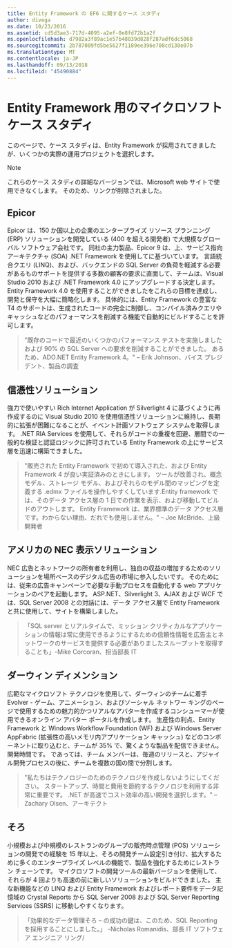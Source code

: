 ```yaml
---
title: Entity Framework の EF6 に関するケース スタディ
author: divega
ms.date: 10/23/2016
ms.assetid: cd5d3ae3-717d-4095-a2ef-0e8fd72b1a2f
ms.openlocfilehash: d7982a3f89ac1e57b48039d828f287adf6dc5068
ms.sourcegitcommit: 2b787009fd5be5627f1189ee396e708cd130e07b
ms.translationtype: MT
ms.contentlocale: ja-JP
ms.lasthandoff: 09/13/2018
ms.locfileid: "45490884"
---
```

# <a name="microsoft-case-studies-for-entity-framework"></a>Entity Framework 用のマイクロソフト ケース スタディ
このページで、ケース スタディは、Entity Framework が採用されてきましたが、いくつかの実際の運用プロジェクトを選択します。
> [!NOTE]
> これらのケース スタディの詳細なバージョンでは、Microsoft web サイトで使用できなくします。 そのため、リンクが削除されました。

## <a name="epicor"></a>Epicor
Epicor は、150 か国以上の企業のエンタープライズ リソース プランニング (ERP) ソリューションを開発している (400 を超える開発者) で大規模なグローバル ソフトウェア会社です。
同社の主力製品、Epicor 9 は、上、サービス指向アーキテクチャ (SOA) .NET Framework を使用してに基づいています。
言語統合クエリ (LINQ)、および、バックエンドの SQL Server の負荷を軽減する必要があるものサポートを提供する多数の顧客の要求に直面して、チームは、Visual Studio 2010 および .NET Framework 4.0 にアップグレードする決定します。
Entity Framework 4.0 を使用することができましたをこれらの目標を達成し、開発と保守を大幅に簡略化します。
具体的には、Entity Framework の豊富な T4 のサポートは、生成されたコードの完全に制御し、コンパイル済みクエリやキャッシュなどのパフォーマンスを削減する機能で自動的にビルドすることを許可します。

> "既存のコードで最近のいくつかのパフォーマンス テストを実施しましたおよび 90% の SQL Server への要求を削減することができました。
あるため、ADO.NET Entity Framework 4。" – Erik Johnson、バイス プレジデント、製品の調査  

## <a name="veracity-solutions"></a>信憑性ソリューション
強力で使いやすい Rich Internet Application が Silverlight 4 に基づくように再作成するのに Visual Studio 2010 を使用信憑性ソリューションに維持し、長期的に拡張が困難になることが、イベント計画ソフトウェア システムを取得します。
.NET RIA Services を使用して、それらがコードの重複を回避、層間での一般的な検証と認証ロジックに許可されている Entity Framework の上にサービス層を迅速に構築できました。  

> "販売された Entity Framework で初めて導入された、および Entity Framework 4 が良い実証済みのときにします。
ツールが改善され、概念モデル、ストレージ モデル、およびそれらのモデル間のマッピングを定義する .edmx ファイルを操作しやすくしています.Entity framework では、そのデータ アクセス層の 1 日での作業を表示、および移動してビルドのアウトします。
Entity Framework は、業界標準のデータ アクセス層です。わからない理由、だれでも使用しません。" – Joe McBride、上級開発者

## <a name="nec-display-solutions-of-america"></a>アメリカの NEC 表示ソリューション
NEC 広告とネットワークの所有者を利用し、独自の収益の増加するためのソリューションを場所ベースのデジタル広告の市場に参入したいです。
そのためには、従来の広告キャンペーンで必要な手動プロセスを自動化する web アプリケーションのペアを起動します。
ASP.NET、Silverlight 3、AJAX および WCF では、SQL Server 2008 との対話には、データ アクセス層で Entity Framework と共に使用して、サイトを構築しました。

> 「SQL server とリアルタイムで、ミッション クリティカルなアプリケーションの情報は常に使用できるようにするための信頼性情報を広告主とネットワークのサービスを提供する必要がありましたスループットを取得することも」-Mike Corcoran、担当部長 IT

## <a name="darwin-dimensions"></a>ダーウィン ディメンション
広範なマイクロソフト テクノロジを使用して、ダーウィンのチームに着手 Evolver - ゲーム、アニメーション、およびソーシャル ネットワー キングのページで使用するための魅力的かつリアルなアバターを作成するコンシューマーが使用できるオンライン アバター ポータルを作成します。
生産性の利点、Entity Framework と Windows Workflow Foundation (WF) および Windows Server AppFabric (拡張性の高いメモリ内アプリケーション キャッシュ) などのコンポーネントに取り込むと、チームが 35% で、驚くような製品を配信できません。開発時間です。
であっては、チーム メンバーは、毎週のリリースと、アジャイル開発プロセスの後に、チームを複数の国の間で分割します。

 > "私たちはテクノロジーのためのテクノロジを作成しないようにしてください。 スタートアップ、時間と費用を節約するテクノロジを利用する非常に重要です。
 .NET が高速でコスト効率の高い開発を選択します。" – Zachary Olsen、アーキテクト  

## <a name="silverware"></a>そろ
小規模および中規模のレストランのグループの販売時点管理 (POS) ソリューションの開発での経験を 15 年以上、そろの開発チーム設定引き付け、拡大するために多くのエンタープライズ レベルの機能で、製品を強化するためにレストラン チェーンです。
マイクロソフトの開発ツールの最新バージョンを使用して、それらが 4 回よりも高速の前に新しいソリューションをビルドできました。
主な新機能などの LINQ および Entity Framework およびレポート要件をデータ記憶域の Crystal Reports から SQL Server 2008 および SQL Server Reporting Services (SSRS) に移動しやすくなります。

> 「効果的なデータ管理そろ – の成功の鍵は、このため、SQL Reporting を採用することにしました。」 -Nicholas Romanidis、部長 IT ソフトウェア エンジニア リング/
